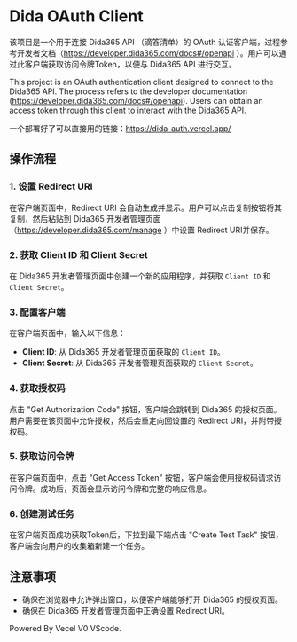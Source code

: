 # Dida OAuth Client

该项目是一个用于连接 Dida365 API （滴答清单）的 OAuth 认证客户端，过程参考开发者文档（https://developer.dida365.com/docs#/openapi ）。用户可以通过此客户端获取访问令牌Token，以便与 Dida365 API 进行交互。

This project is an OAuth authentication client designed to connect to the Dida365 API. The process refers to the developer documentation (https://developer.dida365.com/docs#/openapi). Users can obtain an access token through this client to interact with the Dida365 API.

一个部署好了可以直接用的链接：https://dida-auth.vercel.app/

## 操作流程

### 1. 设置 Redirect URI

在客户端页面中，Redirect URI 会自动生成并显示。用户可以点击复制按钮将其复制，然后粘贴到 Dida365 开发者管理页面（https://developer.dida365.com/manage ）中设置 Redirect URI并保存。

### 2. 获取 Client ID 和 Client Secret

在 Dida365 开发者管理页面中创建一个新的应用程序，并获取 `Client ID` 和 `Client Secret`。

### 3. 配置客户端

在客户端页面中，输入以下信息：

- **Client ID**: 从 Dida365 开发者管理页面获取的 `Client ID`。
- **Client Secret**: 从 Dida365 开发者管理页面获取的 `Client Secret`。

### 4. 获取授权码

点击 "Get Authorization Code" 按钮，客户端会跳转到 Dida365 的授权页面。用户需要在该页面中允许授权，然后会重定向回设置的 Redirect URI，并附带授权码。

### 5. 获取访问令牌

在客户端页面中，点击 "Get Access Token" 按钮，客户端会使用授权码请求访问令牌。成功后，页面会显示访问令牌和完整的响应信息。

### 6. 创建测试任务

在客户端页面成功获取Token后，下拉到最下端点击 "Create Test Task" 按钮，客户端会向用户的收集箱新建一个任务。

## 注意事项

- 确保在浏览器中允许弹出窗口，以便客户端能够打开 Dida365 的授权页面。
- 确保在 Dida365 开发者管理页面中正确设置 Redirect URI。

Powered By Vecel V0 VScode.
